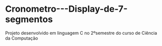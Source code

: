 # Cronometro---Display-de-7-segmentos
Projeto desenvolvido em linguagem C no 2ºsemestre do curso de Ciência da Computação 
